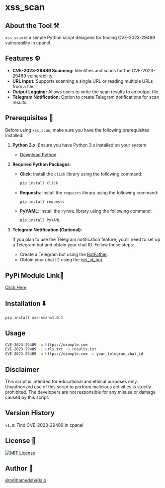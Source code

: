 # xss_scan
## About the Tool ⚒️

`xss_scan` is a simple Python script designed for finding CVE-2023-29489 vulnerability in cpanel.

## Features ⚙️

- **CVE-2023-29489 Scanning:** Identifies and scans for the CVE-2023-29489 vulnerability.
- **URL Input:** Supports scanning a single URL or reading multiple URLs from a file.
- **Output Logging:** Allows users to write the scan results to an output file.
- **Telegram Notification:** Option to create Telegram notifications for scan results.

## Prerequisites 🧩

Before using `xss_scan`, make sure you have the following prerequisites installed:

1. **Python 3.x**: Ensure you have Python 3.x installed on your system.

   - [Download Python](https://www.python.org/downloads/)

2. **Required Python Packages**:

   - **Click**: Install the `click` library using the following command:

     ```bash
     pip install click
     ```

   - **Requests**: Install the `requests` library using the following command:

     ```bash
     pip install requests
     ```

   - **PyYAML**: Install the `PyYAML` library using the following command:

     ```bash
     pip install PyYAML
     ```

3. **Telegram Notification (Optional)**:

   If you plan to use the Telegram notification feature, you'll need to set up a Telegram bot and obtain your chat ID. Follow these steps:

   - Create a Telegram bot using the [BotFather](https://core.telegram.org/bots#botfather).
   - Obtain your chat ID using the [get_id_bot](https://t.me/get_id_bot).


## PyPi Module Link🔗
[Click Here](https://pypi.org/project/xss-scan/1.0.1/)

## Installation ⬇️
```bash
pip install xss-scan=1.0.1
```


## Usage 

```bash
CVE-2023-29489 -u https://example.com
CVE-2023-29489 -i urls.txt -o results.txt
CVE-2023-29489 -u https://example.com -c your_telegram_chat_id
```

## Disclaimer 
This script is intended for educational and ethical purposes only. Unauthorized use of this script to perform malicious activities is strictly prohibited. The developers are not responsible for any misuse or damage caused by this script.

## Version History 
`v1.0`: Find CVE-2023-29489 in cpanel

## License 🪪
[![MIT License](https://img.shields.io/badge/License-MIT-green.svg)](https://choosealicense.com/licenses/mit/)

## Author 👤
[@m0hamedsha0aib](https://github.com/m0hamedsh0aib)
 
